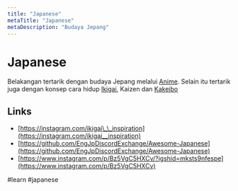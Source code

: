 ```yaml
---
title: "Japanese"
metaTitle: "Japanese"
metaDescription: "Budaya Jepang"
---
```


# Japanese

Belakangan tertarik dengan budaya Jepang melalui [Anime](/anime). Selain itu tertarik juga dengan konsep cara hidup [Ikigai](https://instagram.com/ikigai__inspiration), Kaizen dan [Kakeibo](finance/kakeibo)

## Links

- [https://instagram.com/ikigai\_\_inspiration](https://instagram.com/ikigai__inspiration)
- [https://github.com/EngJpDiscordExchange/Awesome-Japanese](https://github.com/EngJpDiscordExchange/Awesome-Japanese)
- [https://www.instagram.com/p/Bz5VgC5HXCv/?igshid=mksts9nfespe](https://www.instagram.com/p/Bz5VgC5HXCv)

#learn #japanese
